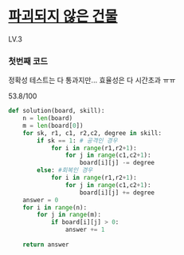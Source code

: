 # [파괴되지 않은 건물](https://school.programmers.co.kr/learn/courses/30/lessons/92344)
LV.3
### 첫번째 코드

정확성 테스트는 다 통과지만... 효율성은 다 시간초과 ㅠㅠ

53.8/100
```python
def solution(board, skill):
    n = len(board)
    m = len(board[0])
    for sk, r1, c1, r2,c2, degree in skill:
        if sk == 1: # 공격인 경우
            for i in range(r1,r2+1):
                for j in range(c1,c2+1):
                    board[i][j] -= degree
        else: #회복인 경우
            for i in range(r1,r2+1):
                for j in range(c1,c2+1):
                    board[i][j] += degree
    answer = 0
    for i in range(n):
        for j in range(m):
            if board[i][j] > 0:
                answer += 1
    
    return answer
```

###
